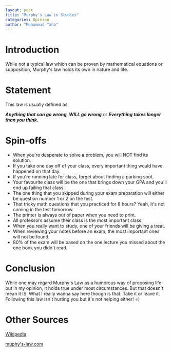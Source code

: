 ```yaml
---
layout: post
title: "Murphy's Law in Studies"
categories: Opinion
author: "Muhammad Taha"
---
```


# Introduction
While not a typical law which can be proven by mathematical equations or supposition, Murphy's law holds its own in nature and life. 

# Statement
This law is usually defined as:

**<cite>Anything that can go wrong, WILL go wrong</cite>** or 
**<cite>Everything takes longer than you think.</cite>**

# Spin-offs
* When you're desperate to solve a problem, you will NOT find its solution.
* If you take one day off of your class, every important thing would have happened on that day.
* If you're running late for class, forget about finding a parking spot.
* Your favourite class will be the one that brings down your GPA and you'll end up failing that class.
* The one thing that you skipped during your exam preparation will either be question number 1 or 2 on the test.
* That tricky math questions that you practiced for 8 hours? Yeah, it's not coming in the test tomorrow.
* The printer is always out of paper when you need to print.
* All professors assume their class is the most important class.
* When you really want to study, one of your friends will be giving a treat.
* When reviewing your notes before an exam, the most important ones will not be found.
* 80% of the exam will be based on the one lecture you missed about the one book you didn't read.

# Conclusion
While one may regard Murphy's Law as a humorous way of proposing life but in my opinion, it holds true under most circumstances. But that doesn't mean it IS. What I really wanna say here though is that: Take it or leave it. Following this law isn't hurting you but it's not helping either! =)

# Other Sources
[Wikipedia](https://en.wikipedia.org/wiki/Murphy%27s_law)

[muphy's-law.com](http://murphys-laws.com/)
